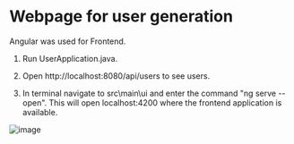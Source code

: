 # Webpage for user generation

Angular was used for Frontend.

1. Run UserApplication.java.

2. Open http://localhost:8080/api/users to see users.

2. In terminal navigate to src\main\ui and enter the command "ng serve --open". This will open localhost:4200 where the frontend application is available.

![image](https://user-images.githubusercontent.com/8625346/207918611-742b92b3-b120-4aaa-aff4-38ce176b12d3.png)
